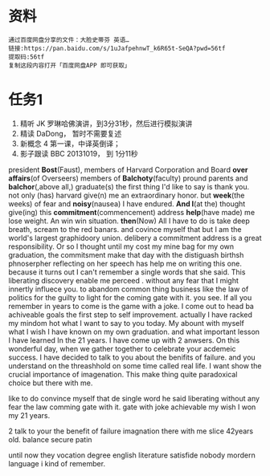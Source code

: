 # 资料
	通过百度网盘分享的文件：大脸史蒂芬 英语…
	链接:https://pan.baidu.com/s/1uJafpehnwT_k6R65t-SeQA?pwd=56tf 
	提取码:56tf
	复制这段内容打开「百度网盘APP 即可获取」

# 任务1
1. 精听 JK 罗琳哈佛演讲，到3分31秒，然后进行模拟演讲
2. 精读 DaDong， 暂时不需要复述
3. 新概念 4 第一课，中译英倒译；
4. 影子跟读 BBC 20131019， 到 1分11秒

president **Bost**(Faust),
members of Harvard Corporation and Board **over affairs**(of Overseers)
members of **Balchoty**(faculty)
pround parents and **balchor**(,above all,) graduate(s)
the first thing I'd like to say is thank you. not only (has) harvard give(n) me an extraordinary honor. but **week**(the weeks) of 
fear and **noisy**(nausea) I have endured. **And I**(at the) thought give(ing) this **commitment**(commencement) address **help**(have made) me lose weight.
An win win situation. 
**then**(Now) All I have to do is take deep breath, scream to the red banars. and covince myself that but I am the world's largest graphidoory union. 
delibery a commitment address is a great responsibility. Or so I thought until my cost my mine bag for my own graduation, the commitsment make that day with the distiguash birthsh phnoserpher
reflecting on her speech has help me on writing this one. because it turns out I can't remember a single words that she said.
This liberating discovery enable me perceed . without any fear that I might innertly  influece you.
to abandom common thing business like 
the law of politics
for the guilty to light for the coming gate with it.
you see. If all you remember in years to come is the game with a joke. I 
come out to head ba
achiveable goals the first step to self improvement.
actually I have racked my mindom hot what I want to say to you today. 
My abount with myself what I wish I have known on my own graduation. and what important lesson I have learned In the 21 years. I have come up with 2 anwsers. On this wonderful day, when we gather together to celebrate your acdemeic success. I have decided to talk to you about the benifits of failure. and you understand on the threashhold on some time called real life. I want show the 
crucial importance of imagenation. This make thing quite paradoxical choice but there with me. 






like to do 
convince myself that 
de
single word he said
liberating 
without any fear
the law 
comming gate with it.
gate with joke
achievable
my 
wish I won my
21 years. 

2 
talk to your the benefit of failure
imagnation
there with me
slice 42years old.
balance
secure patin

until now
they vocation degree
english literature
satisfide nobody
mordern language
i kind of remember.